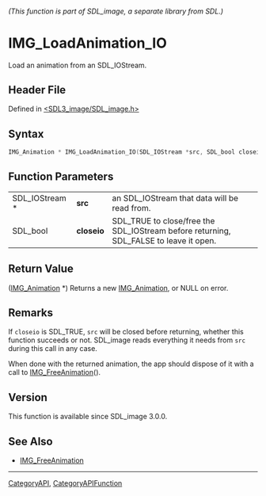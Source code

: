 ###### (This function is part of SDL_image, a separate library from SDL.)
# IMG_LoadAnimation_IO

Load an animation from an SDL_IOStream.

## Header File

Defined in [<SDL3_image/SDL_image.h>](https://github.com/libsdl-org/SDL_image/blob/main/include/SDL3_image/SDL_image.h)

## Syntax

```c
IMG_Animation * IMG_LoadAnimation_IO(SDL_IOStream *src, SDL_bool closeio);
```

## Function Parameters

|                |             |                                                                                       |
| -------------- | ----------- | ------------------------------------------------------------------------------------- |
| SDL_IOStream * | **src**     | an SDL_IOStream that data will be read from.                                          |
| SDL_bool       | **closeio** | SDL_TRUE to close/free the SDL_IOStream before returning, SDL_FALSE to leave it open. |

## Return Value

([IMG_Animation](IMG_Animation) *) Returns a new
[IMG_Animation](IMG_Animation), or NULL on error.

## Remarks

If `closeio` is SDL_TRUE, `src` will be closed before returning, whether
this function succeeds or not. SDL_image reads everything it needs from
`src` during this call in any case.

When done with the returned animation, the app should dispose of it with a
call to [IMG_FreeAnimation](IMG_FreeAnimation)().

## Version

This function is available since SDL_image 3.0.0.

## See Also

- [IMG_FreeAnimation](IMG_FreeAnimation)

----
[CategoryAPI](CategoryAPI), [CategoryAPIFunction](CategoryAPIFunction)


